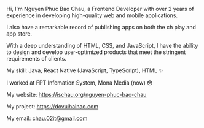 Hi, I'm Nguyen Phuc Bao Chau, a Frontend Developer with over 2 years of experience in developing high-quality web and mobile applications. 

I also have a remarkable record of publishing apps on both the ch play and app store. 

With a deep understanding of HTML, CSS, and JavaScript, I have the ability to design and develop user-optimized products that meet the stringent requirements of clients.


My skill: Java, React Native (JavaScript, TypeScript), HTML ✨ 

I worked at FPT Infomation System, Mona Media (now) 😳


My website: https://ischau.org/nguyen-phuc-bao-chau

My project: https://dovuihainao.com

My email: chau.02it@gmail.com

<!---
chaudev/chaudev is a ✨ special ✨ repository because its `README.md` (this file) appears on your GitHub profile.
You can click the Preview link to take a look at your changes.
--->
